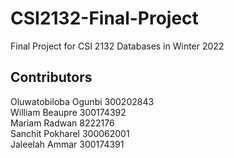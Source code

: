 # CSI2132-Final-Project
Final Project for CSI 2132 Databases in Winter 2022

## Contributors
Oluwatobiloba Ogunbi 300202843\
William Beaupre 300174392\
Mariam Radwan 8222176\
Sanchit Pokharel 300062001\
Jaleelah Ammar 300174391
